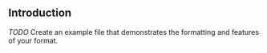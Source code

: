 ## Introduction

*TODO* Create an example file that demonstrates the formatting and features of your format.


